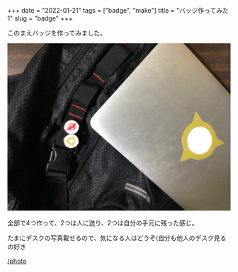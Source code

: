 +++
date = "2022-01-21"
tags = ["badge", "make"]
title = "バッジ作ってみた1"
slug = "badge"
+++

このまえバッジを作ってみました。

![](https://raw.githubusercontent.com/syui/img/master/other/make_card_20221214_0008.jpg)

全部で4つ作って、2つは人に送り、2つは自分の手元に残った感じ。

たまにデスクの写真載せるので、気になる人はどうぞ(自分も他人のデスク見るの好き

[/photo](/photo)
